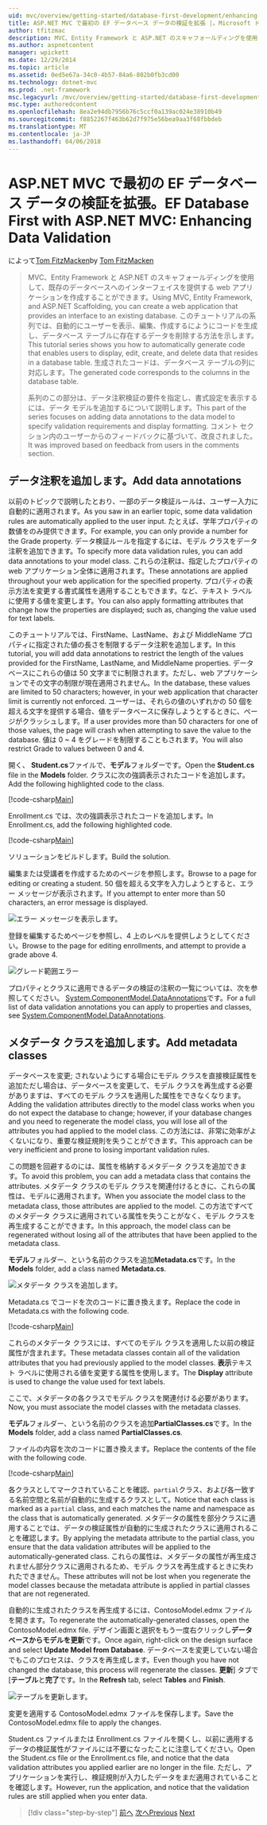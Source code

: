 ```yaml
---
uid: mvc/overview/getting-started/database-first-development/enhancing-data-validation
title: ASP.NET MVC で最初の EF データベース データの検証を拡張 |。Microsoft ドキュメント
author: tfitzmac
description: MVC、Entity Framework と ASP.NET のスキャフォールディングを使用して、既存のデータベースへのインターフェイスを提供する web アプリケーションを作成することができます。 このチュートリアルの seri しています.
ms.author: aspnetcontent
manager: wpickett
ms.date: 12/29/2014
ms.topic: article
ms.assetid: 0ed5e67a-34c0-4b57-84a6-802b0fb3cd00
ms.technology: dotnet-mvc
ms.prod: .net-framework
msc.legacyurl: /mvc/overview/getting-started/database-first-development/enhancing-data-validation
msc.type: authoredcontent
ms.openlocfilehash: 8ea2e94db7956b76c5ccf0a139ac024e38910b49
ms.sourcegitcommit: f8852267f463b62d7f975e56bea9aa3f68fbbdeb
ms.translationtype: MT
ms.contentlocale: ja-JP
ms.lasthandoff: 04/06/2018
---
```

<a name="ef-database-first-with-aspnet-mvc-enhancing-data-validation"></a><span data-ttu-id="58982-104">ASP.NET MVC で最初の EF データベース データの検証を拡張。</span><span class="sxs-lookup"><span data-stu-id="58982-104">EF Database First with ASP.NET MVC: Enhancing Data Validation</span></span>
====================
<span data-ttu-id="58982-105">によって[Tom FitzMacken](https://github.com/tfitzmac)</span><span class="sxs-lookup"><span data-stu-id="58982-105">by [Tom FitzMacken](https://github.com/tfitzmac)</span></span>

> <span data-ttu-id="58982-106">MVC、Entity Framework と ASP.NET のスキャフォールディングを使用して、既存のデータベースへのインターフェイスを提供する web アプリケーションを作成することができます。</span><span class="sxs-lookup"><span data-stu-id="58982-106">Using MVC, Entity Framework, and ASP.NET Scaffolding, you can create a web application that provides an interface to an existing database.</span></span> <span data-ttu-id="58982-107">このチュートリアルの系列では、自動的にユーザーを表示、編集、作成するにようにコードを生成し、データベース テーブルに存在するデータを削除する方法を示します。</span><span class="sxs-lookup"><span data-stu-id="58982-107">This tutorial series shows you how to automatically generate code that enables users to display, edit, create, and delete data that resides in a database table.</span></span> <span data-ttu-id="58982-108">生成されたコードは、データベース テーブルの列に対応します。</span><span class="sxs-lookup"><span data-stu-id="58982-108">The generated code corresponds to the columns in the database table.</span></span>
> 
> <span data-ttu-id="58982-109">系列のこの部分は、データ注釈検証の要件を指定し、書式設定を表示するには、データ モデルを追加するについて説明します。</span><span class="sxs-lookup"><span data-stu-id="58982-109">This part of the series focuses on adding data annotations to the data model to specify validation requirements and display formatting.</span></span> <span data-ttu-id="58982-110">コメント セクション内のユーザーからのフィードバックに基づいて、改良されました。</span><span class="sxs-lookup"><span data-stu-id="58982-110">It was improved based on feedback from users in the comments section.</span></span>


## <a name="add-data-annotations"></a><span data-ttu-id="58982-111">データ注釈を追加します。</span><span class="sxs-lookup"><span data-stu-id="58982-111">Add data annotations</span></span>

<span data-ttu-id="58982-112">以前のトピックで説明したとおり、一部のデータ検証ルールは、ユーザー入力に自動的に適用されます。</span><span class="sxs-lookup"><span data-stu-id="58982-112">As you saw in an earlier topic, some data validation rules are automatically applied to the user input.</span></span> <span data-ttu-id="58982-113">たとえば、学年プロパティの数値をのみ提供できます。</span><span class="sxs-lookup"><span data-stu-id="58982-113">For example, you can only provide a number for the Grade property.</span></span> <span data-ttu-id="58982-114">データ検証ルールを指定するには、モデル クラスをデータ注釈を追加できます。</span><span class="sxs-lookup"><span data-stu-id="58982-114">To specify more data validation rules, you can add data annotations to your model class.</span></span> <span data-ttu-id="58982-115">これらの注釈は、指定したプロパティの web アプリケーション全体に適用されます。</span><span class="sxs-lookup"><span data-stu-id="58982-115">These annotations are applied throughout your web application for the specified property.</span></span> <span data-ttu-id="58982-116">プロパティの表示方法を変更する書式属性を適用することもできます。など、テキスト ラベルに使用する値を変更します。</span><span class="sxs-lookup"><span data-stu-id="58982-116">You can also apply formatting attributes that change how the properties are displayed; such as, changing the value used for text labels.</span></span>

<span data-ttu-id="58982-117">このチュートリアルでは、FirstName、LastName、および MiddleName プロパティに指定された値の長さを制限するデータ注釈を追加します。</span><span class="sxs-lookup"><span data-stu-id="58982-117">In this tutorial, you will add data annotations to restrict the length of the values provided for the FirstName, LastName, and MiddleName properties.</span></span> <span data-ttu-id="58982-118">データベースにこれらの値は 50 文字までに制限されます。ただし、web アプリケーションでその文字の制限が現在適用されません。</span><span class="sxs-lookup"><span data-stu-id="58982-118">In the database, these values are limited to 50 characters; however, in your web application that character limit is currently not enforced.</span></span> <span data-ttu-id="58982-119">ユーザーは、それらの値のいずれかの 50 個を超える文字を提供する場合、値をデータベースに保存しようとするときに、ページがクラッシュします。</span><span class="sxs-lookup"><span data-stu-id="58982-119">If a user provides more than 50 characters for one of those values, the page will crash when attempting to save the value to the database.</span></span> <span data-ttu-id="58982-120">値は 0 ~ 4 をグレードを制限することもされます。</span><span class="sxs-lookup"><span data-stu-id="58982-120">You will also restrict Grade to values between 0 and 4.</span></span>

<span data-ttu-id="58982-121">開く、 **Student.cs**ファイルで、**モデル**フォルダーです。</span><span class="sxs-lookup"><span data-stu-id="58982-121">Open the **Student.cs** file in the **Models** folder.</span></span> <span data-ttu-id="58982-122">クラスに次の強調表示されたコードを追加します。</span><span class="sxs-lookup"><span data-stu-id="58982-122">Add the following highlighted code to the class.</span></span>

[!code-csharp[Main](enhancing-data-validation/samples/sample1.cs?highlight=5,15,17,20)]

<span data-ttu-id="58982-123">Enrollment.cs では、次の強調表示されたコードを追加します。</span><span class="sxs-lookup"><span data-stu-id="58982-123">In Enrollment.cs, add the following highlighted code.</span></span>

[!code-csharp[Main](enhancing-data-validation/samples/sample2.cs?highlight=5,10)]

<span data-ttu-id="58982-124">ソリューションをビルドします。</span><span class="sxs-lookup"><span data-stu-id="58982-124">Build the solution.</span></span>

<span data-ttu-id="58982-125">編集または受講者を作成するためのページを参照します。</span><span class="sxs-lookup"><span data-stu-id="58982-125">Browse to a page for editing or creating a student.</span></span> <span data-ttu-id="58982-126">50 個を超える文字を入力しようとすると、エラー メッセージが表示されます。</span><span class="sxs-lookup"><span data-stu-id="58982-126">If you attempt to enter more than 50 characters, an error message is displayed.</span></span>

![エラー メッセージを表示します。](enhancing-data-validation/_static/image1.png)

<span data-ttu-id="58982-128">登録を編集するためページを参照し、4 上のレベルを提供しようとしてください。</span><span class="sxs-lookup"><span data-stu-id="58982-128">Browse to the page for editing enrollments, and attempt to provide a grade above 4.</span></span>

![グレード範囲エラー](enhancing-data-validation/_static/image2.png)

<span data-ttu-id="58982-130">プロパティとクラスに適用できるデータの検証の注釈の一覧については、次を参照してください。 [System.ComponentModel.DataAnnotations](https://msdn.microsoft.com/library/system.componentmodel.dataannotations.aspx)です。</span><span class="sxs-lookup"><span data-stu-id="58982-130">For a full list of data validation annotations you can apply to properties and classes, see [System.ComponentModel.DataAnnotations](https://msdn.microsoft.com/library/system.componentmodel.dataannotations.aspx).</span></span>

## <a name="add-metadata-classes"></a><span data-ttu-id="58982-131">メタデータ クラスを追加します。</span><span class="sxs-lookup"><span data-stu-id="58982-131">Add metadata classes</span></span>

<span data-ttu-id="58982-132">データベースを変更; されないようにする場合にモデル クラスを直接検証属性を追加ただし場合は、データベースを変更して、モデル クラスを再生成する必要がありますは、すべてのモデル クラスを適用した属性をできなくなります。</span><span class="sxs-lookup"><span data-stu-id="58982-132">Adding the validation attributes directly to the model class works when you do not expect the database to change; however, if your database changes and you need to regenerate the model class, you will lose all of the attributes you had applied to the model class.</span></span> <span data-ttu-id="58982-133">この方法には、非常に効率がよくないになり、重要な検証規則を失うことができます。</span><span class="sxs-lookup"><span data-stu-id="58982-133">This approach can be very inefficient and prone to losing important validation rules.</span></span>

<span data-ttu-id="58982-134">この問題を回避するのには、属性を格納するメタデータ クラスを追加できます。</span><span class="sxs-lookup"><span data-stu-id="58982-134">To avoid this problem, you can add a metadata class that contains the attributes.</span></span> <span data-ttu-id="58982-135">メタデータ クラスのモデル クラスを関連付けるときに、これらの属性は、モデルに適用されます。</span><span class="sxs-lookup"><span data-stu-id="58982-135">When you associate the model class to the metadata class, those attributes are applied to the model.</span></span> <span data-ttu-id="58982-136">この方法ですべてのメタデータ クラスに適用されている属性を失うことがなく、モデル クラスを再生成することができます。</span><span class="sxs-lookup"><span data-stu-id="58982-136">In this approach, the model class can be regenerated without losing all of the attributes that have been applied to the metadata class.</span></span>

<span data-ttu-id="58982-137">**モデル**フォルダー、という名前のクラスを追加**Metadata.cs**です。</span><span class="sxs-lookup"><span data-stu-id="58982-137">In the **Models** folder, add a class named **Metadata.cs**.</span></span>

![メタデータ クラスを追加します。](enhancing-data-validation/_static/image3.png)

<span data-ttu-id="58982-139">Metadata.cs でコードを次のコードに置き換えます。</span><span class="sxs-lookup"><span data-stu-id="58982-139">Replace the code in Metadata.cs with the following code.</span></span>

[!code-csharp[Main](enhancing-data-validation/samples/sample3.cs)]

<span data-ttu-id="58982-140">これらのメタデータ クラスには、すべてのモデル クラスを適用した以前の検証属性が含まれます。</span><span class="sxs-lookup"><span data-stu-id="58982-140">These metadata classes contain all of the validation attributes that you had previously applied to the model classes.</span></span> <span data-ttu-id="58982-141">**表示**テキスト ラベルに使用される値を変更する属性を使用します。</span><span class="sxs-lookup"><span data-stu-id="58982-141">The **Display** attribute is used to change the value used for text labels.</span></span>

<span data-ttu-id="58982-142">ここで、メタデータの各クラスでモデル クラスを関連付ける必要があります。</span><span class="sxs-lookup"><span data-stu-id="58982-142">Now, you must associate the model classes with the metadata classes.</span></span>

<span data-ttu-id="58982-143">**モデル**フォルダー、という名前のクラスを追加**PartialClasses.cs**です。</span><span class="sxs-lookup"><span data-stu-id="58982-143">In the **Models** folder, add a class named **PartialClasses.cs**.</span></span>

<span data-ttu-id="58982-144">ファイルの内容を次のコードに置き換えます。</span><span class="sxs-lookup"><span data-stu-id="58982-144">Replace the contents of the file with the following code.</span></span>

[!code-csharp[Main](enhancing-data-validation/samples/sample4.cs)]

<span data-ttu-id="58982-145">各クラスとしてマークされていることを確認、`partial`クラス、および各一致する名前空間と名前が自動的に生成するクラスとして。</span><span class="sxs-lookup"><span data-stu-id="58982-145">Notice that each class is marked as a `partial` class, and each matches the name and namespace as the class that is automatically generated.</span></span> <span data-ttu-id="58982-146">メタデータの属性を部分クラスに適用することでは、データの検証属性が自動的に生成されたクラスに適用されることを確認します。</span><span class="sxs-lookup"><span data-stu-id="58982-146">By applying the metadata attribute to the partial class, you ensure that the data validation attributes will be applied to the automatically-generated class.</span></span> <span data-ttu-id="58982-147">これらの属性は、メタデータの属性が再生成されません部分クラスに適用されるため、モデル クラスを再生成するときに失われたできません。</span><span class="sxs-lookup"><span data-stu-id="58982-147">These attributes will not be lost when you regenerate the model classes because the metadata attribute is applied in partial classes that are not regenerated.</span></span>

<span data-ttu-id="58982-148">自動的に生成されたクラスを再生成するには、ContosoModel.edmx ファイルを開きます。</span><span class="sxs-lookup"><span data-stu-id="58982-148">To regenerate the automatically-generated classes, open the ContosoModel.edmx file.</span></span> <span data-ttu-id="58982-149">デザイン画面と選択をもう一度右クリックし**データベースからモデルを更新**です。</span><span class="sxs-lookup"><span data-stu-id="58982-149">Once again, right-click on the design surface and select **Update Model from Database**.</span></span> <span data-ttu-id="58982-150">データベースを変更していない場合でもこのプロセスは、クラスを再生成します。</span><span class="sxs-lookup"><span data-stu-id="58982-150">Even though you have not changed the database, this process will regenerate the classes.</span></span> <span data-ttu-id="58982-151">**更新**] タブで [**テーブル**と**完了**です。</span><span class="sxs-lookup"><span data-stu-id="58982-151">In the **Refresh** tab, select **Tables** and **Finish**.</span></span>

![テーブルを更新します。](enhancing-data-validation/_static/image4.png)

<span data-ttu-id="58982-153">変更を適用する ContosoModel.edmx ファイルを保存します。</span><span class="sxs-lookup"><span data-stu-id="58982-153">Save the ContosoModel.edmx file to apply the changes.</span></span>

<span data-ttu-id="58982-154">Student.cs ファイルまたは Enrollment.cs ファイルを開くし、以前に適用するデータの検証属性がファイルには不要になったことに注意してください。</span><span class="sxs-lookup"><span data-stu-id="58982-154">Open the Student.cs file or the Enrollment.cs file, and notice that the data validation attributes you applied earlier are no longer in the file.</span></span> <span data-ttu-id="58982-155">ただし、アプリケーションを実行し、検証規則が入力したデータをまだ適用されていることを確認します。</span><span class="sxs-lookup"><span data-stu-id="58982-155">However, run the application, and notice that the validation rules are still applied when you enter data.</span></span>

> [!div class="step-by-step"]
> <span data-ttu-id="58982-156">[前へ](customizing-a-view.md)
> [次へ](publish-to-azure.md)</span><span class="sxs-lookup"><span data-stu-id="58982-156">[Previous](customizing-a-view.md)
[Next](publish-to-azure.md)</span></span>
